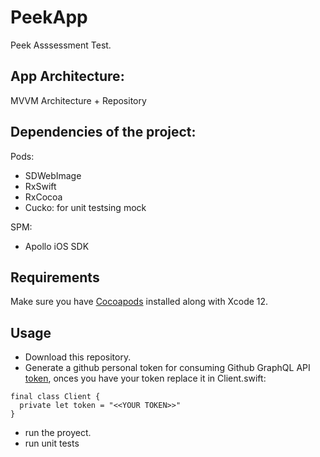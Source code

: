 # PeekApp

Peek Asssessment Test.

## App Architecture:
MVVM Architecture + Repository 

## Dependencies of the project:
Pods:
- SDWebImage
- RxSwift
- RxCocoa
- Cucko: for unit testsing mock

SPM:
- Apollo iOS SDK

## Requirements

Make sure you have [Cocoapods](https://cocoapods.org) installed along with Xcode 12.

## Usage
- Download this repository.
- Generate a github personal token for consuming Github GraphQL API [token](https://help.github.com/articles/creating-a-personal-access-token-for-the-command-line/), onces you have your token replace it in Client.swift:

```
final class Client {
  private let token = "<<YOUR TOKEN>>"
}
```

- run the proyect.
- run unit tests
